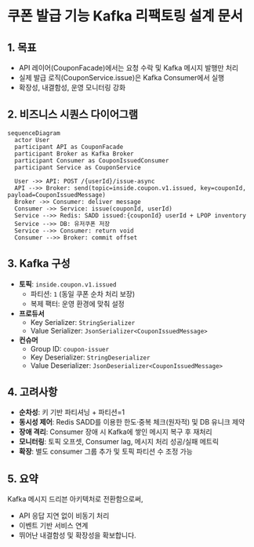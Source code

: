 # 쿠폰 발급 기능 Kafka 리팩토링 설계 문서

## 1. 목표
- API 레이어(CouponFacade)에서는 요청 수락 및 Kafka 메시지 발행만 처리
- 실제 발급 로직(CouponService.issue)은 Kafka Consumer에서 실행
- 확장성, 내결함성, 운영 모니터링 강화

## 2. 비즈니스 시퀀스 다이어그램

~~~mermaid
sequenceDiagram
  actor User
  participant API as CouponFacade
  participant Broker as Kafka Broker
  participant Consumer as CouponIssuedConsumer
  participant Service as CouponService

  User ->> API: POST /{userId}/issue-async
  API -->> Broker: send(topic=inside.coupon.v1.issued, key=couponId, payload=CouponIssuedMessage)
  Broker ->> Consumer: deliver message
  Consumer ->> Service: issue(couponId, userId)
  Service -->> Redis: SADD issued:{couponId} userId + LPOP inventory
  Service -->> DB: 유저쿠폰 저장
  Service -->> Consumer: return void
  Consumer -->> Broker: commit offset
~~~

## 3. Kafka 구성
- **토픽**: `inside.coupon.v1.issued`
    - 파티션: `1` (동일 쿠폰 순차 처리 보장)
    - 복제 팩터: 운영 환경에 맞춰 설정
- **프로듀서**
    - Key Serializer: `StringSerializer`
    - Value Serializer: `JsonSerializer<CouponIssuedMessage>`
- **컨슈머**
    - Group ID: `coupon-issuer`
    - Key Deserializer: `StringDeserializer`
    - Value Deserializer: `JsonDeserializer<CouponIssuedMessage>`

## 4. 고려사항
- **순차성**: 키 기반 파티셔닝 + 파티션=1
- **동시성 제어**: Redis SADD를 이용한 한도·중복 체크(원자적) 및 DB 유니크 제약
- **장애 격리**: Consumer 장애 시 Kafka에 쌓인 메시지 복구 후 재처리
- **모니터링**: 토픽 오프셋, Consumer lag, 메시지 처리 성공/실패 메트릭
- **확장**: 별도 consumer 그룹 추가 및 토픽 파티션 수 조정 가능

## 5. 요약
Kafka 메시지 드리븐 아키텍처로 전환함으로써,
- API 응답 지연 없이 비동기 처리
- 이벤트 기반 서비스 연계
- 뛰어난 내결함성 및 확장성을 확보합니다.